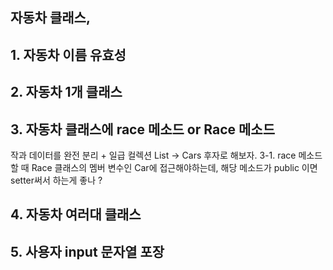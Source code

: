 자동차 클래스, 
----
## 1. 자동차 이름 유효성

## 2. 자동차 1개 클래스

## 3. 자동차 클래스에 race 메소드 or Race 메소드
작과 데이터를 완전 분리 + 일급 컬렉션 List<car> -> Cars
후자로 해보자.
3-1. race 메소드 할 때 Race 클래스의 멤버 변수인 Car에 접근해야하는데,
해당 메소드가 public 이면 setter써서 하는게 좋나 ?

## 4. 자동차 여러대 클래스

## 5. 사용자 input 문자열 포장